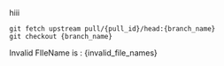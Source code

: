 hiii
```
git fetch upstream pull/{pull_id}/head:{branch_name}
git checkout {branch_name}
```

Invalid FIleName is : {invalid_file_names}